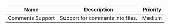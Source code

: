 |       Name     |           Description            | Priority |
|----------------|----------------------------------|-----------------------|
| Comments Support | Support for comments into files. | Medium |

